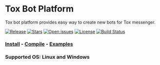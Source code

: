 # Tox Bot Platform

Tox bot platform provides easy way to create new bots for Tox messenger.

[![Release](https://img.shields.io/github/release/toxygen-project/bot-platform.svg?style=flat)](https://github.com/toxygen-project/bot-platform/releases/latest)
[![Stars](https://img.shields.io/github/stars/toxygen-project/bot-platform.svg?style=flat)](https://github.com/toxygen-project/bot-platform/stargazers)
[![Open issues](https://img.shields.io/github/issues/toxygen-project/bot-platform.svg?style=flat)](https://github.com/toxygen-project/bot-platform/issues)
[![License](https://img.shields.io/badge/license-GPLv3-blue.svg?style=flat)](https://raw.githubusercontent.com/toxygen-project/bot-platform/master/LICENSE.md)
[![Build Status](https://travis-ci.org/toxygen-project/bot-platform.svg?branch=master)](https://travis-ci.org/toxygen-project/bot-platform)

### [Install](/docs/install.md) - [Compile](/docs/compile.md) - [Examples](/examples/)

### Supported OS: Linux and Windows